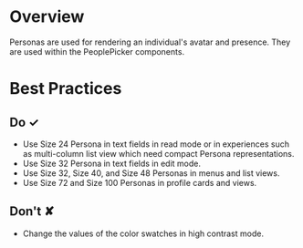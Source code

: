 # Overview
Personas are used for rendering an individual&#39;s avatar and presence. They are used within the PeoplePicker components.

# Best Practices

## Do &#10003;
- Use Size 24 Persona in text fields in read mode or in experiences such as multi-column list view which need compact Persona representations.
- Use Size 32 Persona in text fields in edit mode.
- Use Size 32, Size 40, and Size 48 Personas in menus and list views.
- Use Size 72 and Size 100 Personas in profile cards and views.

## Don't &#10008;
- Change the values of the color swatches in high contrast mode.